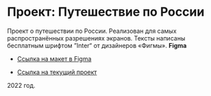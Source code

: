 # Проект: Путешествие по России

Проект о путешествии по России.
Реализован для самых распространённых разрешениях экранов. Тексты написаны бесплатным шрифтом ”Inter“ от дизайнеров «Фигмы».
**Figma**
* [Ссылка на макет в Figma](https://www.figma.com/file/5S2WSbEFL6awjVWJ0NWL8Q/Sprint-3_-Russia-_-desktop-mobile?node-id=28503%3A0)

* [Ссылка на текущий проект](https://eysaveleva.github.io/russian-travel/)

2022 год.
